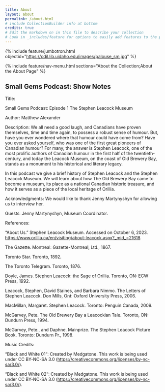 ```yaml
---
title: About
layout: about
permalink: /about.html
# include CollectionBuilder info at bottom
credits: true
# Edit the markdown on in this file to describe your collection
# Look in _includes/feature for options to easily add features to the page
---
```


{% include feature/jumbotron.html objectid="https://cdil.lib.uidaho.edu/images/palouse_sm.jpg" %}

{% include feature/nav-menu.html sections="About the Collection;About the About Page" %}

## Small Gems Podcast: Show Notes

Title:

Small Gems Podcast: Episode 1
The Stephen Leacock Museum

Author:
Matthew Alexander

Description:
We all need a good laugh, and Canadians have proven themselves, time and time again, to possess a robust sense of humour. But, have you ever wondered where that humour could have come from? Have you ever asked yourself, who was one of the first great pioneers of Canadian humour? For many, the answer is Stephen Leacock, one of the most prolific authors of Canadian humour in the first half of the twentieth-century, and today the Leacock Museum, on the coast of Old Brewery Bay, stands as a monument to his historical and literary legacy. 

In this podcast we give a brief history of Stephen Leacock and the Stephen Leacock Museum. We will learn about how The Old Brewery Bay came to become a museum, its place as a national Canadian historic treasure, and how it serves as a piece of the local heritage of Orillia. 

Acknowledgments:
We would like to thank Jenny Martynyshyn for allowing us to interview her.

Guests:
Jenny Martynyshyn, Museum Coordinator. 

References:

“About Us.” Stephen Leacock Museum. Accessed on October 6, 2023. https://www.orillia.ca/en/visiting/about-leacock.aspx?_mid_=21618

The Gazette. Montreal: Gazette-Montreal, Ltd., 1867.

Toronto Star. Toronto, 1892.

The Toronto Telegram. Toronto, 1876.

Doyle, James. Stephen Leacock: the Sage of Orillia. Toronto, ON: ECW Press, 1992.

Leacock, Stephen, David Staines, and Barbara Nimmo. The Letters of Stephen Leacock. Don Mills, Ont: Oxford University Press, 2006.

MacMillan, Margaret. Stephen Leacock. Toronto: Penguin Canada, 2009.

McGarvey, Pete. The Old Brewery Bay a Leacockian Tale. Toronto, ON: Dundurn Press, 1994.

McGarvey, Pete., and Daphne. Mainprize. The Stephen Leacock Picture Book. Toronto: Dundurn Pr., 1998.

Music Credits:

“Black and White 01“: Created by Medgatone. This work is being used under CC BY-NC-SA 3.0 (https://creativecommons.org/licenses/by-nc-sa/3.0/).

“Black and White 02“: Created by Medgatone. This work is being used under CC BY-NC-SA 3.0 (https://creativecommons.org/licenses/by-nc-sa/3.0/).